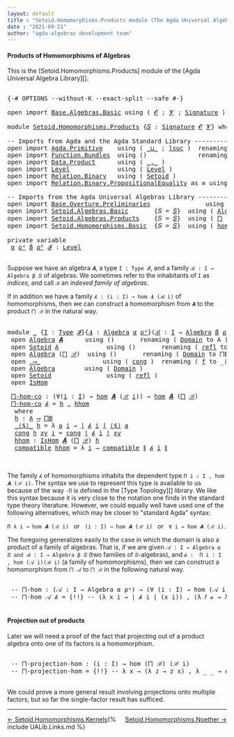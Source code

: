 ```yaml
---
layout: default
title : "Setoid.Homomorphisms.Products module (The Agda Universal Algebra Library)"
date : "2021-09-21"
author: "agda-algebras development team"
---
```


#### <a id="products-of-homomorphisms">Products of Homomorphisms of Algebras</a>

This is the [Setoid.Homomorphisms.Products] module of the [Agda Universal Algebra Library][].

<pre class="Agda">

<a id="362" class="Symbol">{-#</a> <a id="366" class="Keyword">OPTIONS</a> <a id="374" class="Pragma">--without-K</a> <a id="386" class="Pragma">--exact-split</a> <a id="400" class="Pragma">--safe</a> <a id="407" class="Symbol">#-}</a>

<a id="412" class="Keyword">open</a> <a id="417" class="Keyword">import</a> <a id="424" href="Base.Algebras.Basic.html" class="Module">Base.Algebras.Basic</a> <a id="444" class="Keyword">using</a> <a id="450" class="Symbol">(</a> <a id="452" href="Base.Algebras.Basic.html#1160" class="Generalizable">𝓞</a> <a id="454" class="Symbol">;</a> <a id="456" href="Base.Algebras.Basic.html#1162" class="Generalizable">𝓥</a> <a id="458" class="Symbol">;</a> <a id="460" href="Base.Algebras.Basic.html#3888" class="Function">Signature</a> <a id="470" class="Symbol">)</a>

<a id="473" class="Keyword">module</a> <a id="480" href="Setoid.Homomorphisms.Products.html" class="Module">Setoid.Homomorphisms.Products</a> <a id="510" class="Symbol">{</a><a id="511" href="Setoid.Homomorphisms.Products.html#511" class="Bound">𝑆</a> <a id="513" class="Symbol">:</a> <a id="515" href="Base.Algebras.Basic.html#3888" class="Function">Signature</a> <a id="525" href="Base.Algebras.Basic.html#1160" class="Generalizable">𝓞</a> <a id="527" href="Base.Algebras.Basic.html#1162" class="Generalizable">𝓥</a><a id="528" class="Symbol">}</a> <a id="530" class="Keyword">where</a>

<a id="537" class="Comment">-- Imports from Agda and the Agda Standard Library --------------------------</a>
<a id="615" class="Keyword">open</a> <a id="620" class="Keyword">import</a> <a id="627" href="Agda.Primitive.html" class="Module">Agda.Primitive</a>    <a id="645" class="Keyword">using</a> <a id="651" class="Symbol">(</a> <a id="653" href="Agda.Primitive.html#810" class="Primitive Operator">_⊔_</a> <a id="657" class="Symbol">;</a> <a id="659" href="Agda.Primitive.html#780" class="Primitive">lsuc</a> <a id="664" class="Symbol">)</a>  <a id="667" class="Keyword">renaming</a> <a id="676" class="Symbol">(</a> <a id="678" href="Agda.Primitive.html#326" class="Primitive">Set</a> <a id="682" class="Symbol">to</a> <a id="685" class="Primitive">Type</a> <a id="690" class="Symbol">)</a>
<a id="692" class="Keyword">open</a> <a id="697" class="Keyword">import</a> <a id="704" href="Function.Bundles.html" class="Module">Function.Bundles</a>  <a id="722" class="Keyword">using</a> <a id="728" class="Symbol">()</a>              <a id="744" class="Keyword">renaming</a> <a id="753" class="Symbol">(</a> <a id="755" href="Function.Bundles.html#1868" class="Record">Func</a> <a id="760" class="Symbol">to</a> <a id="763" class="Record">_⟶_</a> <a id="767" class="Symbol">)</a>
<a id="769" class="Keyword">open</a> <a id="774" class="Keyword">import</a> <a id="781" href="Data.Product.html" class="Module">Data.Product</a>      <a id="799" class="Keyword">using</a> <a id="805" class="Symbol">(</a> <a id="807" href="Agda.Builtin.Sigma.html#236" class="InductiveConstructor Operator">_,_</a> <a id="811" class="Symbol">)</a>
<a id="813" class="Keyword">open</a> <a id="818" class="Keyword">import</a> <a id="825" href="Level.html" class="Module">Level</a>             <a id="843" class="Keyword">using</a> <a id="849" class="Symbol">(</a> <a id="851" href="Agda.Primitive.html#597" class="Postulate">Level</a> <a id="857" class="Symbol">)</a>
<a id="859" class="Keyword">open</a> <a id="864" class="Keyword">import</a> <a id="871" href="Relation.Binary.html" class="Module">Relation.Binary</a>   <a id="889" class="Keyword">using</a> <a id="895" class="Symbol">(</a> <a id="897" href="Relation.Binary.Bundles.html#1009" class="Record">Setoid</a> <a id="904" class="Symbol">)</a>
<a id="906" class="Keyword">open</a> <a id="911" class="Keyword">import</a> <a id="918" href="Relation.Binary.PropositionalEquality.html" class="Module">Relation.Binary.PropositionalEquality</a> <a id="956" class="Symbol">as</a> <a id="959" class="Module">≡</a> <a id="961" class="Keyword">using</a> <a id="967" class="Symbol">(</a> <a id="969" href="Agda.Builtin.Equality.html#151" class="Datatype Operator">_≡_</a> <a id="973" class="Symbol">)</a>

<a id="976" class="Comment">-- Imports from the Agda Universal Algebras Library ----------------------</a>
<a id="1051" class="Keyword">open</a> <a id="1056" class="Keyword">import</a> <a id="1063" href="Base.Overture.Preliminaries.html" class="Module">Base.Overture.Preliminaries</a>               <a id="1105" class="Keyword">using</a> <a id="1111" class="Symbol">(</a> <a id="1113" href="Base.Overture.Preliminaries.html#4397" class="Function Operator">∣_∣</a> <a id="1117" class="Symbol">;</a> <a id="1119" href="Base.Overture.Preliminaries.html#4435" class="Function Operator">∥_∥</a><a id="1122" class="Symbol">)</a>
<a id="1124" class="Keyword">open</a> <a id="1129" class="Keyword">import</a> <a id="1136" href="Setoid.Algebras.Basic.html" class="Module">Setoid.Algebras.Basic</a>       <a id="1164" class="Symbol">{</a><a id="1165" class="Argument">𝑆</a> <a id="1167" class="Symbol">=</a> <a id="1169" href="Setoid.Homomorphisms.Products.html#511" class="Bound">𝑆</a><a id="1170" class="Symbol">}</a>  <a id="1173" class="Keyword">using</a> <a id="1179" class="Symbol">(</a> <a id="1181" href="Setoid.Algebras.Basic.html#2890" class="Record">Algebra</a> <a id="1189" class="Symbol">)</a>
<a id="1191" class="Keyword">open</a> <a id="1196" class="Keyword">import</a> <a id="1203" href="Setoid.Algebras.Products.html" class="Module">Setoid.Algebras.Products</a>    <a id="1231" class="Symbol">{</a><a id="1232" class="Argument">𝑆</a> <a id="1234" class="Symbol">=</a> <a id="1236" href="Setoid.Homomorphisms.Products.html#511" class="Bound">𝑆</a><a id="1237" class="Symbol">}</a>  <a id="1240" class="Keyword">using</a> <a id="1246" class="Symbol">(</a> <a id="1248" href="Setoid.Algebras.Products.html#1798" class="Function">⨅</a> <a id="1250" class="Symbol">)</a>
<a id="1252" class="Keyword">open</a> <a id="1257" class="Keyword">import</a> <a id="1264" href="Setoid.Homomorphisms.Basic.html" class="Module">Setoid.Homomorphisms.Basic</a>  <a id="1292" class="Symbol">{</a><a id="1293" class="Argument">𝑆</a> <a id="1295" class="Symbol">=</a> <a id="1297" href="Setoid.Homomorphisms.Products.html#511" class="Bound">𝑆</a><a id="1298" class="Symbol">}</a>  <a id="1301" class="Keyword">using</a> <a id="1307" class="Symbol">(</a> <a id="1309" href="Setoid.Homomorphisms.Basic.html#1980" class="Function">hom</a> <a id="1313" class="Symbol">;</a> <a id="1315" href="Setoid.Homomorphisms.Basic.html#1884" class="Record">IsHom</a> <a id="1321" class="Symbol">;</a> <a id="1323" href="Setoid.Homomorphisms.Basic.html#2605" class="Function">epi</a> <a id="1327" class="Symbol">)</a>

<a id="1330" class="Keyword">private</a> <a id="1338" class="Keyword">variable</a>
 <a id="1348" href="Setoid.Homomorphisms.Products.html#1348" class="Generalizable">α</a> <a id="1350" href="Setoid.Homomorphisms.Products.html#1350" class="Generalizable">ρᵃ</a> <a id="1353" href="Setoid.Homomorphisms.Products.html#1353" class="Generalizable">β</a> <a id="1355" href="Setoid.Homomorphisms.Products.html#1355" class="Generalizable">ρᵇ</a> <a id="1358" href="Setoid.Homomorphisms.Products.html#1358" class="Generalizable">𝓘</a> <a id="1360" class="Symbol">:</a> <a id="1362" href="Agda.Primitive.html#597" class="Postulate">Level</a>

</pre>

Suppose we have an algebra `𝑨`, a type `I : Type 𝓘`, and a family `ℬ : I → Algebra β 𝑆` of algebras.  We sometimes refer to the inhabitants of `I` as *indices*, and call `ℬ` an *indexed family of algebras*.

If in addition we have a family `𝒽 : (i : I) → hom 𝑨 (ℬ i)` of homomorphisms, then we can construct a homomorphism from `𝑨` to the product `⨅ ℬ` in the natural way.

<pre class="Agda">

<a id="1769" class="Keyword">module</a> <a id="1776" href="Setoid.Homomorphisms.Products.html#1776" class="Module">_</a> <a id="1778" class="Symbol">{</a><a id="1779" href="Setoid.Homomorphisms.Products.html#1779" class="Bound">I</a> <a id="1781" class="Symbol">:</a> <a id="1783" href="Setoid.Homomorphisms.Products.html#685" class="Primitive">Type</a> <a id="1788" href="Setoid.Homomorphisms.Products.html#1358" class="Generalizable">𝓘</a><a id="1789" class="Symbol">}{</a><a id="1791" href="Setoid.Homomorphisms.Products.html#1791" class="Bound">𝑨</a> <a id="1793" class="Symbol">:</a> <a id="1795" href="Setoid.Algebras.Basic.html#2890" class="Record">Algebra</a> <a id="1803" href="Setoid.Homomorphisms.Products.html#1348" class="Generalizable">α</a> <a id="1805" href="Setoid.Homomorphisms.Products.html#1350" class="Generalizable">ρᵃ</a><a id="1807" class="Symbol">}(</a><a id="1809" href="Setoid.Homomorphisms.Products.html#1809" class="Bound">ℬ</a> <a id="1811" class="Symbol">:</a> <a id="1813" href="Setoid.Homomorphisms.Products.html#1779" class="Bound">I</a> <a id="1815" class="Symbol">→</a> <a id="1817" href="Setoid.Algebras.Basic.html#2890" class="Record">Algebra</a> <a id="1825" href="Setoid.Homomorphisms.Products.html#1353" class="Generalizable">β</a> <a id="1827" href="Setoid.Homomorphisms.Products.html#1355" class="Generalizable">ρᵇ</a><a id="1829" class="Symbol">)</a>  <a id="1832" class="Keyword">where</a>
 <a id="1839" class="Keyword">open</a> <a id="1844" href="Setoid.Algebras.Basic.html#2890" class="Module">Algebra</a> <a id="1852" href="Setoid.Homomorphisms.Products.html#1791" class="Bound">𝑨</a>      <a id="1859" class="Keyword">using</a> <a id="1865" class="Symbol">()</a>       <a id="1874" class="Keyword">renaming</a> <a id="1883" class="Symbol">(</a> <a id="1885" href="Setoid.Algebras.Basic.html#2947" class="Field">Domain</a> <a id="1892" class="Symbol">to</a> <a id="1895" class="Field">A</a> <a id="1897" class="Symbol">)</a>
 <a id="1900" class="Keyword">open</a> <a id="1905" href="Relation.Binary.Bundles.html#1009" class="Module">Setoid</a> <a id="1912" href="Setoid.Homomorphisms.Products.html#1895" class="Function">A</a>             <a id="1926" class="Keyword">using</a> <a id="1932" class="Symbol">()</a>       <a id="1941" class="Keyword">renaming</a> <a id="1950" class="Symbol">(</a> <a id="1952" href="Relation.Binary.Structures.html#1568" class="Function">refl</a> <a id="1957" class="Symbol">to</a> <a id="1960" class="Function">refl₁</a> <a id="1966" class="Symbol">)</a>
 <a id="1969" class="Keyword">open</a> <a id="1974" href="Setoid.Algebras.Basic.html#2890" class="Module">Algebra</a> <a id="1982" class="Symbol">(</a><a id="1983" href="Setoid.Algebras.Products.html#1798" class="Function">⨅</a> <a id="1985" href="Setoid.Homomorphisms.Products.html#1809" class="Bound">ℬ</a><a id="1986" class="Symbol">)</a>  <a id="1989" class="Keyword">using</a> <a id="1995" class="Symbol">()</a>       <a id="2004" class="Keyword">renaming</a> <a id="2013" class="Symbol">(</a> <a id="2015" href="Setoid.Algebras.Basic.html#2947" class="Field">Domain</a> <a id="2022" class="Symbol">to</a> <a id="2025" class="Field">⨅B</a> <a id="2028" class="Symbol">)</a>
 <a id="2031" class="Keyword">open</a> <a id="2036" href="Setoid.Homomorphisms.Products.html#763" class="Module">_⟶_</a>                 <a id="2056" class="Keyword">using</a> <a id="2062" class="Symbol">(</a> <a id="2064" href="Function.Bundles.html#1938" class="Field">cong</a> <a id="2069" class="Symbol">)</a>  <a id="2072" class="Keyword">renaming</a> <a id="2081" class="Symbol">(</a> <a id="2083" href="Function.Bundles.html#1919" class="Field">f</a> <a id="2085" class="Symbol">to</a> <a id="2088" class="Field">_⟨$⟩_</a> <a id="2094" class="Symbol">)</a>
 <a id="2097" class="Keyword">open</a> <a id="2102" href="Setoid.Algebras.Basic.html#2890" class="Module">Algebra</a>        <a id="2117" class="Keyword">using</a> <a id="2123" class="Symbol">(</a> <a id="2125" href="Setoid.Algebras.Basic.html#2947" class="Field">Domain</a> <a id="2132" class="Symbol">)</a>
 <a id="2135" class="Keyword">open</a> <a id="2140" href="Relation.Binary.Bundles.html#1009" class="Module">Setoid</a>               <a id="2161" class="Keyword">using</a> <a id="2167" class="Symbol">(</a> <a id="2169" href="Relation.Binary.Structures.html#1568" class="Function">refl</a> <a id="2174" class="Symbol">)</a>
 <a id="2177" class="Keyword">open</a> <a id="2182" href="Setoid.Homomorphisms.Basic.html#1884" class="Module">IsHom</a>

 <a id="2190" href="Setoid.Homomorphisms.Products.html#2190" class="Function">⨅-hom-co</a> <a id="2199" class="Symbol">:</a> <a id="2201" class="Symbol">(∀(</a><a id="2204" href="Setoid.Homomorphisms.Products.html#2204" class="Bound">i</a> <a id="2206" class="Symbol">:</a> <a id="2208" href="Setoid.Homomorphisms.Products.html#1779" class="Bound">I</a><a id="2209" class="Symbol">)</a> <a id="2211" class="Symbol">→</a> <a id="2213" href="Setoid.Homomorphisms.Basic.html#1980" class="Function">hom</a> <a id="2217" href="Setoid.Homomorphisms.Products.html#1791" class="Bound">𝑨</a> <a id="2219" class="Symbol">(</a><a id="2220" href="Setoid.Homomorphisms.Products.html#1809" class="Bound">ℬ</a> <a id="2222" href="Setoid.Homomorphisms.Products.html#2204" class="Bound">i</a><a id="2223" class="Symbol">))</a> <a id="2226" class="Symbol">→</a> <a id="2228" href="Setoid.Homomorphisms.Basic.html#1980" class="Function">hom</a> <a id="2232" href="Setoid.Homomorphisms.Products.html#1791" class="Bound">𝑨</a> <a id="2234" class="Symbol">(</a><a id="2235" href="Setoid.Algebras.Products.html#1798" class="Function">⨅</a> <a id="2237" href="Setoid.Homomorphisms.Products.html#1809" class="Bound">ℬ</a><a id="2238" class="Symbol">)</a>
 <a id="2241" href="Setoid.Homomorphisms.Products.html#2190" class="Function">⨅-hom-co</a> <a id="2250" href="Setoid.Homomorphisms.Products.html#2250" class="Bound">𝒽</a> <a id="2252" class="Symbol">=</a> <a id="2254" href="Setoid.Homomorphisms.Products.html#2273" class="Function">h</a> <a id="2256" href="Agda.Builtin.Sigma.html#236" class="InductiveConstructor Operator">,</a> <a id="2258" href="Setoid.Homomorphisms.Products.html#2352" class="Function">hhom</a>
  <a id="2265" class="Keyword">where</a>
  <a id="2273" href="Setoid.Homomorphisms.Products.html#2273" class="Function">h</a> <a id="2275" class="Symbol">:</a> <a id="2277" href="Setoid.Homomorphisms.Products.html#1895" class="Function">A</a> <a id="2279" href="Setoid.Homomorphisms.Products.html#763" class="Record Operator">⟶</a> <a id="2281" href="Setoid.Homomorphisms.Products.html#2025" class="Function">⨅B</a>
  <a id="2286" href="Setoid.Homomorphisms.Products.html#2088" class="Field Operator">_⟨$⟩_</a> <a id="2292" href="Setoid.Homomorphisms.Products.html#2273" class="Function">h</a> <a id="2294" class="Symbol">=</a> <a id="2296" class="Symbol">λ</a> <a id="2298" href="Setoid.Homomorphisms.Products.html#2298" class="Bound">a</a> <a id="2300" href="Setoid.Homomorphisms.Products.html#2300" class="Bound">i</a> <a id="2302" class="Symbol">→</a> <a id="2304" href="Base.Overture.Preliminaries.html#4397" class="Function Operator">∣</a> <a id="2306" href="Setoid.Homomorphisms.Products.html#2250" class="Bound">𝒽</a> <a id="2308" href="Setoid.Homomorphisms.Products.html#2300" class="Bound">i</a> <a id="2310" href="Base.Overture.Preliminaries.html#4397" class="Function Operator">∣</a> <a id="2312" href="Setoid.Homomorphisms.Products.html#2088" class="Field Operator">⟨$⟩</a> <a id="2316" href="Setoid.Homomorphisms.Products.html#2298" class="Bound">a</a>
  <a id="2320" href="Function.Bundles.html#1938" class="Field">cong</a> <a id="2325" href="Setoid.Homomorphisms.Products.html#2273" class="Function">h</a> <a id="2327" href="Setoid.Homomorphisms.Products.html#2327" class="Bound">xy</a> <a id="2330" href="Setoid.Homomorphisms.Products.html#2330" class="Bound">i</a> <a id="2332" class="Symbol">=</a> <a id="2334" href="Function.Bundles.html#1938" class="Field">cong</a> <a id="2339" href="Base.Overture.Preliminaries.html#4397" class="Function Operator">∣</a> <a id="2341" href="Setoid.Homomorphisms.Products.html#2250" class="Bound">𝒽</a> <a id="2343" href="Setoid.Homomorphisms.Products.html#2330" class="Bound">i</a> <a id="2345" href="Base.Overture.Preliminaries.html#4397" class="Function Operator">∣</a> <a id="2347" href="Setoid.Homomorphisms.Products.html#2327" class="Bound">xy</a>
  <a id="2352" href="Setoid.Homomorphisms.Products.html#2352" class="Function">hhom</a> <a id="2357" class="Symbol">:</a> <a id="2359" href="Setoid.Homomorphisms.Basic.html#1884" class="Record">IsHom</a> <a id="2365" href="Setoid.Homomorphisms.Products.html#1791" class="Bound">𝑨</a> <a id="2367" class="Symbol">(</a><a id="2368" href="Setoid.Algebras.Products.html#1798" class="Function">⨅</a> <a id="2370" href="Setoid.Homomorphisms.Products.html#1809" class="Bound">ℬ</a><a id="2371" class="Symbol">)</a> <a id="2373" href="Setoid.Homomorphisms.Products.html#2273" class="Function">h</a>
  <a id="2377" href="Setoid.Homomorphisms.Basic.html#1948" class="Field">compatible</a> <a id="2388" href="Setoid.Homomorphisms.Products.html#2352" class="Function">hhom</a> <a id="2393" class="Symbol">=</a> <a id="2395" class="Symbol">λ</a> <a id="2397" href="Setoid.Homomorphisms.Products.html#2397" class="Bound">i</a> <a id="2399" class="Symbol">→</a> <a id="2401" href="Setoid.Homomorphisms.Basic.html#1948" class="Field">compatible</a> <a id="2412" href="Base.Overture.Preliminaries.html#4435" class="Function Operator">∥</a> <a id="2414" href="Setoid.Homomorphisms.Products.html#2250" class="Bound">𝒽</a> <a id="2416" href="Setoid.Homomorphisms.Products.html#2397" class="Bound">i</a> <a id="2418" href="Base.Overture.Preliminaries.html#4435" class="Function Operator">∥</a>


</pre>

The family `𝒽` of homomorphisms inhabits the dependent type `Π i ꞉ I , hom 𝑨 (ℬ i)`.  The syntax we use to represent this type is available to us because of the way `-Π` is defined in the [Type Topology][] library.  We like this syntax because it is very close to the notation one finds in the standard type theory literature.  However,
we could equally well have used one of the following alternatives, which may be closer to "standard Agda" syntax:

`Π λ i → hom 𝑨 (ℬ i)` &nbsp; or &nbsp; `(i : I) → hom 𝑨 (ℬ i)` &nbsp; or &nbsp; `∀ i → hom 𝑨 (ℬ i)`.

The foregoing generalizes easily to the case in which the domain is also a product of a family of algebras. That is, if we are given `𝒜 : I → Algebra α 𝑆 and ℬ : I → Algebra β 𝑆` (two families of `𝑆`-algebras), and `𝒽 :  Π i ꞉ I , hom (𝒜 i)(ℬ i)` (a family of homomorphisms), then we can construct a homomorphism from `⨅ 𝒜` to `⨅ ℬ` in the following natural way.

<pre class="Agda">

 <a id="3367" class="Comment">-- ⨅-hom : (𝒜 : I → Algebra α ρᵃ) → (∀ (i : I) → hom (𝒜 i) (ℬ i)) → hom (⨅ 𝒜)(⨅ ℬ)</a>
 <a id="3451" class="Comment">-- ⨅-hom 𝒜 𝒽 = {!!} -- (λ x i → ∣ 𝒽 i ∣ (x i)) , (λ 𝑓 𝒶 → λ i → ∥ 𝒽 i ∥ 𝑓 (λ x → 𝒶 x i))</a>

</pre>


#### <a id="projections-out-of-products">Projection out of products</a>

Later we will need a proof of the fact that projecting out of a product algebra onto one of its factors is a homomorphism.

<pre class="Agda">

 <a id="3766" class="Comment">-- ⨅-projection-hom : (i : I) → hom (⨅ ℬ) (ℬ i)</a>
 <a id="3815" class="Comment">-- ⨅-projection-hom = {!!} -- λ x → (λ z → z x) , λ _ _ → ≡.refl</a>

</pre>

We could prove a more general result involving projections onto multiple factors, but so far the single-factor result has sufficed.

---------------------------------

<span style="float:left;">[← Setoid.Homomorphisms.Kernels](Setoid.Homomorphisms.Kernels.html)</span>
<span style="float:right;">[Setoid.Homomorphisms.Noether →](Setoid.Homomorphisms.Noether.html)</span>

{% include UALib.Links.md %}
